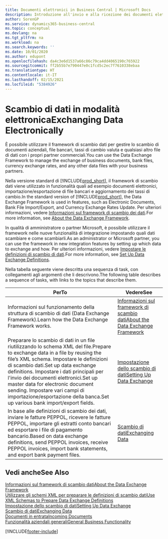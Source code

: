 ```yaml
---
title: Documenti elettronici in Business Central | Microsoft Docs
description: Introduzione all'invio e alla ricezione dei documenti elettronici in Business Central.
author: SorenGP
ms.service: dynamics365-business-central
ms.topic: conceptual
ms.devlang: na
ms.tgt_pltfrm: na
ms.workload: na
ms.search.keywords: ''
ms.date: 10/01/2020
ms.author: edupont
ms.openlocfilehash: da4c3e6d1537a66c86c79ca4dd4065190c765922
ms.sourcegitcommit: ff2b55b7e790447e0c1fcd5c2ec7f7610338ebaa
ms.translationtype: HT
ms.contentlocale: it-IT
ms.lasthandoff: 02/15/2021
ms.locfileid: "5384926"
---
```

# <a name="exchanging-data-electronically"></a><span data-ttu-id="17cdf-103">Scambio di dati in modalità elettronica</span><span class="sxs-lookup"><span data-stu-id="17cdf-103">Exchanging Data Electronically</span></span>
<span data-ttu-id="17cdf-104">È possibile utilizzare il framework di scambio dati per gestire lo scambio di documenti aziendali, file bancari, tassi di cambio valuta e qualsiasi altro file di dati con i propri partner commerciali.</span><span class="sxs-lookup"><span data-stu-id="17cdf-104">You can use the Data Exchange Framework to manage the exchange of business documents, bank files, currency exchange rates, and any other data files with your business partners.</span></span>

<span data-ttu-id="17cdf-105">Nella versione standard di [!INCLUDE[prod_short](includes/prod_short.md)], il framework di scambio dati viene utilizzato in funzionalità quali ad esempio documenti elettronici, importazione/esportazione di file bancari e aggiornamento dei tassi di cambio.</span><span class="sxs-lookup"><span data-stu-id="17cdf-105">In the standard version of [!INCLUDE[prod_short](includes/prod_short.md)], the Data Exchange Framework is used in features, such as Electronic Documents, Bank File Import/Export, and Currency Exchange Rates Update.</span></span> <span data-ttu-id="17cdf-106">Per ulteriori informazioni, vedere [Informazioni sul framework di scambio dei dati](across-about-the-data-exchange-framework.md).</span><span class="sxs-lookup"><span data-stu-id="17cdf-106">For more information, see [About the Data Exchange Framework](across-about-the-data-exchange-framework.md).</span></span>

<span data-ttu-id="17cdf-107">In qualità di amministratore o partner Microsoft, è possibile utilizzare il framework nelle nuove funzionalità di integrazione impostando quali dati scambiare e come scambiarli.</span><span class="sxs-lookup"><span data-stu-id="17cdf-107">As an administrator or Microsoft partner, you can use the framework in new integration features by setting up which data to exchange and how.</span></span> <span data-ttu-id="17cdf-108">Per ulteriori informazioni, vedere [Impostare le definizioni di scambio di dati](across-how-to-set-up-data-exchange-definitions.md).</span><span class="sxs-lookup"><span data-stu-id="17cdf-108">For more information, see [Set Up Data Exchange Definitions](across-how-to-set-up-data-exchange-definitions.md).</span></span>

<span data-ttu-id="17cdf-109">Nella tabella seguente viene descritta una sequenza di task, con collegamenti agli argomenti che li descrivono.</span><span class="sxs-lookup"><span data-stu-id="17cdf-109">The following table describes a sequence of tasks, with links to the topics that describe them.</span></span>  

|<span data-ttu-id="17cdf-110">Per</span><span class="sxs-lookup"><span data-stu-id="17cdf-110">To</span></span>|<span data-ttu-id="17cdf-111">Vedere</span><span class="sxs-lookup"><span data-stu-id="17cdf-111">See</span></span>|  
|--------|---------|  
|<span data-ttu-id="17cdf-112">Informazioni sul funzionamento della struttura di scambio di dati (Data Exchange Framework).</span><span class="sxs-lookup"><span data-stu-id="17cdf-112">Learn how the Data Exchange Framework works.</span></span>|[<span data-ttu-id="17cdf-113">Informazioni sul framework di scambio dati</span><span class="sxs-lookup"><span data-stu-id="17cdf-113">About the Data Exchange Framework</span></span>](across-about-the-data-exchange-framework.md)|  
|<span data-ttu-id="17cdf-114">Preparare lo scambio di dati in un file riutilizzando lo schema XML del file.</span><span class="sxs-lookup"><span data-stu-id="17cdf-114">Prepare to exchange data in a file by reusing the file’s XML schema.</span></span> <span data-ttu-id="17cdf-115">Impostare le definizioni di scambio dati.</span><span class="sxs-lookup"><span data-stu-id="17cdf-115">Set up data exchange definitions.</span></span> <span data-ttu-id="17cdf-116">Impostare i dati principali per l'invio dei documenti elettronici.</span><span class="sxs-lookup"><span data-stu-id="17cdf-116">Set up master data for electronic document sending.</span></span> <span data-ttu-id="17cdf-117">Impostare vari campi di importazione/esportazione della banca.</span><span class="sxs-lookup"><span data-stu-id="17cdf-117">Set up various bank import/export fields.</span></span>|[<span data-ttu-id="17cdf-118">Impostazione dello scambio di dati</span><span class="sxs-lookup"><span data-stu-id="17cdf-118">Setting Up Data Exchange</span></span>](across-set-up-data-exchange.md)|  
|<span data-ttu-id="17cdf-119">In base alle definizioni di scambio dei dati, inviare le fatture PEPPOL, ricevere le fatture PEPPOL, importare gli estratti conto bancari ed esportare i file di pagamento bancario.</span><span class="sxs-lookup"><span data-stu-id="17cdf-119">Based on data exchange definitions, send PEPPOL invoices, receive PEPPOL invoices, import bank statements, and export bank payment files.</span></span>|[<span data-ttu-id="17cdf-120">Scambio di dati</span><span class="sxs-lookup"><span data-stu-id="17cdf-120">Exchanging Data</span></span>](across-exchange-data.md)|  

## <a name="see-also"></a><span data-ttu-id="17cdf-121">Vedi anche</span><span class="sxs-lookup"><span data-stu-id="17cdf-121">See Also</span></span>  
[<span data-ttu-id="17cdf-122">Informazioni sul framework di scambio dati</span><span class="sxs-lookup"><span data-stu-id="17cdf-122">About the Data Exchange Framework</span></span>](across-about-the-data-exchange-framework.md)  
[<span data-ttu-id="17cdf-123">Utilizzare gli schemi XML per preparare le definizioni di scambio dati</span><span class="sxs-lookup"><span data-stu-id="17cdf-123">Use XML Schemas to Prepare Data Exchange Definitions</span></span>](across-how-to-use-xml-schemas-to-prepare-data-exchange-definitions.md)  
[<span data-ttu-id="17cdf-124">Impostazione dello scambio di dati</span><span class="sxs-lookup"><span data-stu-id="17cdf-124">Setting Up Data Exchange</span></span>](across-set-up-data-exchange.md)  
[<span data-ttu-id="17cdf-125">Scambio di dati</span><span class="sxs-lookup"><span data-stu-id="17cdf-125">Exchanging Data</span></span>](across-exchange-data.md)  
[<span data-ttu-id="17cdf-126">Documenti in entrata</span><span class="sxs-lookup"><span data-stu-id="17cdf-126">Incoming Documents</span></span>](across-income-documents.md)  
[<span data-ttu-id="17cdf-127">Funzionalità aziendali generali</span><span class="sxs-lookup"><span data-stu-id="17cdf-127">General Business Functionality</span></span>](ui-across-business-areas.md)


[!INCLUDE[footer-include](includes/footer-banner.md)]